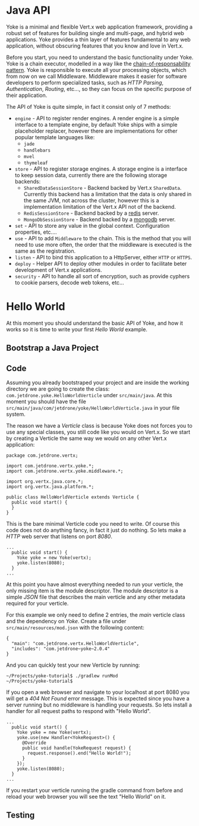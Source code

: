 # Java API

Yoke is a minimal and flexible Vert.x web application framework, providing a robust set of features for building single
and multi-page, and hybrid web applications. Yoke provides a thin layer of features fundamental to any web application,
without obscuring features that you know and love in Vert.x.

Before you start, you need to understand the basic functionality under Yoke. Yoke is a chain executor, modelled in a way
like the [chain-of-responsability pattern](http://en.wikipedia.org/wiki/Chain-of-responsibility_pattern). Yoke is
responsible to execute all your processing objects, which from now on we call Middleware. Middleware makes it easier for
software developers to perform specialized tasks, such as *HTTP Parsing*, *Authentication*, *Routing*, etc..., so they
can focus on the specific purpose of their application.

The API of Yoke is quite simple, in fact it consist only of 7 methods:

* ```engine``` - API to register render engines. A render engine is a simple interface to a template engine, by default
  Yoke ships with a simple placeholder replacer, however there are implementations for other popular template languages
  like:
    * ```jade```
    * ```handlebars```
    * ```mvel```
    * ```thymeleaf```
* ```store``` - API to register storage engines. A storage engine is a interface to keep session data, currently there
  are the following storage backends:
    * ```SharedDataSessionStore``` - Backend backed by Vert.x ```SharedData```. Currently this backend has a limitation
       that the data is only shared in the same JVM, not across the cluster, however this is a implementation limitation
       of the Vert.x API not of the backend.
    * ```RedisSessionStore``` - Backend backed by a [redis](http://www.redis.io) server.
    * ```MongoDbSessionStore``` - Backend backed by a [mongodb](http://www.mongodb.org) server.
* ```set``` - API to store any value in the global context. Configuration properties, etc....
* ```use``` - API to add ```Middleware``` to the chain. This is the method that you will need to use more often, the
  order that the middleware is executed is the same as the registration.
* ```listen``` - API to bind this application to a HttpServer, either ```HTTP``` or ```HTTPS```.
* ```deploy``` - Helper API to deploy other modules in order to facilitate beter development of Vert.x applications.
* ```security``` - API to handle all sort of encryption, such as provide cyphers to cookie parsers, decode web tokens,
  etc...
  
# Hello World

At this moment you should understand the basic API of Yoke, and how it works so it is time to write your first *Hello
World* example.

## Bootstrap a Java Project

## Code

Assuming you already bootstraped your project and are inside the working directory we are going to create the class:
```com.jetdrone.yoke.HelloWorldVerticle``` under ```src/main/java```. At this moment you should have the file
```src/main/java/com/jetdrone/yoke/HelloWorldVerticle.java``` in your file system.

The reason we have a *Verticle* class is because Yoke does not forces you to use any special classes, you still code
like you would on Vert.x. So we start by creating a Verticle the same way we would on any other Vert.x application:

    package com.jetdrone.vertx;

    import com.jetdrone.vertx.yoke.*;
    import com.jetdrone.vertx.yoke.middleware.*;

    import org.vertx.java.core.*;
    import org.vertx.java.platform.*;

    public class HelloWorldVerticle extends Verticle {
      public void start() {
      }
    }

This is the bare minimal Verticle code you need to write. Of course this code does not do anything fancy, in fact it
just do nothing. So lets make a *HTTP* web server that listens on port *8080*.

    ...
      public void start() {
        Yoke yoke = new Yoke(vertx);
        yoke.listen(8080);
      }
    ...

At this point you have almost everything needed to run your verticle, the only missing item is the module descriptor.
The module descriptor is a simple *JSON* file that describes the main verticle and any other metadata required for your
verticle.

For this example we only need to define 2 entries, the *main* verticle class and the dependency on *Yoke*. Create a file
under ```src/main/resources/mod.json``` with the following content:

    {
      "main": "com.jetdrone.vertx.HelloWorldVerticle",
      "includes": "com.jetdrone~yoke~2.0.4"
    }

And you can quickly test your new Verticle by running:

    ~/Projects/yoke-tutorial$ ./gradlew runMod
    ~/Projects/yoke-tutorial$

If you open a web browser and navigate to your localhost at port 8080 you will get a *404* *Not Found* error message.
This is expected since you have a server running but no middleware is handling your requests. So lets install a handler
for all request paths to respond with "Hello World".

    ...
      public void start() {
        Yoke yoke = new Yoke(vertx);
        yoke.use(new Handler<YokeRequest>() {
          @Override
          public void handle(YokeRequest request) {
            request.response().end("Hello World!");
          }
        });
        yoke.listen(8080);
      }
    ...

If you restart your verticle running the gradle command from before and reload your web browser you will see the text
"Hello World" on it.

## Testing

